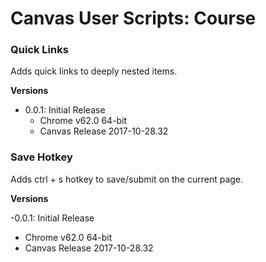 # Canvas User Scripts: Course

### Quick Links

Adds quick links to deeply nested items.

**Versions**

- 0.0.1: Initial Release
  - Chrome v62.0 64-bit
  - Canvas Release 2017-10-28.32

###  Save Hotkey

Adds ctrl + s hotkey to save/submit on the current page.

**Versions**

-0.0.1: Initial Release
  - Chrome v62.0 64-bit
  - Canvas Release 2017-10-28.32

